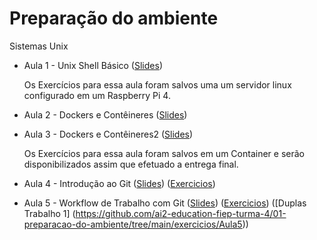 # Preparação do ambiente
Sistemas Unix

* Aula 1 - Unix Shell Básico ([Slides](https://github.com/ai2-education-fiep-turma-4/01-preparacao-do-ambiente/blob/main/slides/Aula1/))

    Os Exercícios para essa aula foram salvos uma um servidor linux configurado em um Raspberry Pi 4.

* Aula 2 - Dockers e Contêineres ([Slides](https://github.com/ai2-education-fiep-turma-4/01-preparacao-do-ambiente/blob/main/slides/Aula2/))


* Aula 3 - Dockers e Contêineres2 ([Slides](https://github.com/ai2-education-fiep-turma-4/01-preparacao-do-ambiente/blob/main/slides/Aula3/))

    Os Exercícios para essa aula foram salvos em um Container e serão disponibilizados assim que efetuado a entrega final.

* Aula 4 - Introdução ao Git ([Slides](https://github.com/ai2-education-fiep-turma-4/01-preparacao-do-ambiente/blob/main/slides/Aula4/)) ([Exercicios](https://github.com/ai2-education-fiep-turma-4/01-preparacao-do-ambiente/tree/main/exercicios/Aula4))

* Aula 5 - Workflow de Trabalho com Git ([Slides](https://github.com/ai2-education-fiep-turma-4/01-preparacao-do-ambiente/blob/main/slides/Aula5/)) ([Exercicios](https://github.com/ai2-education-fiep-turma-4/01-preparacao-do-ambiente/tree/main/exercicios/Aula5)) ([Duplas Trabalho 1] (https://github.com/ai2-education-fiep-turma-4/01-preparacao-do-ambiente/tree/main/exercicios/Aula5))






